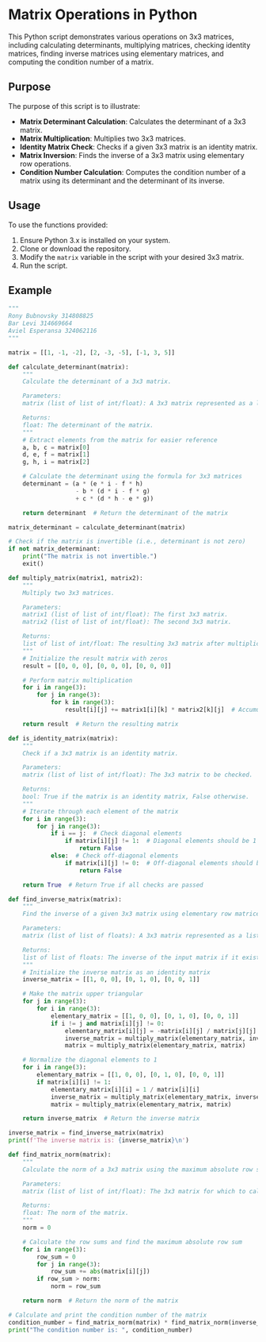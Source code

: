 # Matrix Operations in Python

This Python script demonstrates various operations on 3x3 matrices, including calculating determinants, multiplying matrices, checking identity matrices, finding inverse matrices using elementary matrices, and computing the condition number of a matrix.

## Purpose

The purpose of this script is to illustrate:

- **Matrix Determinant Calculation**: Calculates the determinant of a 3x3 matrix.
- **Matrix Multiplication**: Multiplies two 3x3 matrices.
- **Identity Matrix Check**: Checks if a given 3x3 matrix is an identity matrix.
- **Matrix Inversion**: Finds the inverse of a 3x3 matrix using elementary row operations.
- **Condition Number Calculation**: Computes the condition number of a matrix using its determinant and the determinant of its inverse.

## Usage

To use the functions provided:

1. Ensure Python 3.x is installed on your system.
2. Clone or download the repository.
3. Modify the `matrix` variable in the script with your desired 3x3 matrix.
4. Run the script.

## Example

```python
"""
Rony Bubnovsky 314808825
Bar Levi 314669664
Aviel Esperansa 324062116
"""

matrix = [[1, -1, -2], [2, -3, -5], [-1, 3, 5]]

def calculate_determinant(matrix):
    """
    Calculate the determinant of a 3x3 matrix.

    Parameters:
    matrix (list of list of int/float): A 3x3 matrix represented as a list of lists.

    Returns:
    float: The determinant of the matrix.
    """
    # Extract elements from the matrix for easier reference
    a, b, c = matrix[0]
    d, e, f = matrix[1]
    g, h, i = matrix[2]

    # Calculate the determinant using the formula for 3x3 matrices
    determinant = (a * (e * i - f * h)
                   - b * (d * i - f * g)
                   + c * (d * h - e * g))

    return determinant  # Return the determinant of the matrix

matrix_determinant = calculate_determinant(matrix)

# Check if the matrix is invertible (i.e., determinant is not zero)
if not matrix_determinant:
    print("The matrix is not invertible.")
    exit()

def multiply_matrix(matrix1, matrix2):
    """
    Multiply two 3x3 matrices.

    Parameters:
    matrix1 (list of list of int/float): The first 3x3 matrix.
    matrix2 (list of list of int/float): The second 3x3 matrix.

    Returns:
    list of list of int/float: The resulting 3x3 matrix after multiplication.
    """
    # Initialize the result matrix with zeros
    result = [[0, 0, 0], [0, 0, 0], [0, 0, 0]]

    # Perform matrix multiplication
    for i in range(3):
        for j in range(3):
            for k in range(3):
                result[i][j] += matrix1[i][k] * matrix2[k][j]  # Accumulate the product of the corresponding elements

    return result  # Return the resulting matrix

def is_identity_matrix(matrix):
    """
    Check if a 3x3 matrix is an identity matrix.

    Parameters:
    matrix (list of list of int/float): The 3x3 matrix to be checked.

    Returns:
    bool: True if the matrix is an identity matrix, False otherwise.
    """
    # Iterate through each element of the matrix
    for i in range(3):
        for j in range(3):
            if i == j:  # Check diagonal elements
                if matrix[i][j] != 1:  # Diagonal elements should be 1
                    return False
            else:  # Check off-diagonal elements
                if matrix[i][j] != 0:  # Off-diagonal elements should be 0
                    return False

    return True  # Return True if all checks are passed

def find_inverse_matrix(matrix):
    """
    Find the inverse of a given 3x3 matrix using elementary row matrices.

    Parameters:
    matrix (list of list of floats): A 3x3 matrix represented as a list of lists.

    Returns:
    list of list of floats: The inverse of the input matrix if it exists.
    """
    # Initialize the inverse matrix as an identity matrix
    inverse_matrix = [[1, 0, 0], [0, 1, 0], [0, 0, 1]]

    # Make the matrix upper triangular
    for j in range(3):
        for i in range(3):
            elementary_matrix = [[1, 0, 0], [0, 1, 0], [0, 0, 1]]
            if i != j and matrix[i][j] != 0:
                elementary_matrix[i][j] = -matrix[i][j] / matrix[j][j]
                inverse_matrix = multiply_matrix(elementary_matrix, inverse_matrix)
                matrix = multiply_matrix(elementary_matrix, matrix)

    # Normalize the diagonal elements to 1
    for i in range(3):
        elementary_matrix = [[1, 0, 0], [0, 1, 0], [0, 0, 1]]
        if matrix[i][i] != 1:
            elementary_matrix[i][i] = 1 / matrix[i][i]
            inverse_matrix = multiply_matrix(elementary_matrix, inverse_matrix)
            matrix = multiply_matrix(elementary_matrix, matrix)

    return inverse_matrix  # Return the inverse matrix

inverse_matrix = find_inverse_matrix(matrix)
print(f'The inverse matrix is: {inverse_matrix}\n')

def find_matrix_norm(matrix):
    """
    Calculate the norm of a 3x3 matrix using the maximum absolute row sum.

    Parameters:
    matrix (list of list of int/float): The 3x3 matrix for which to calculate the norm.

    Returns:
    float: The norm of the matrix.
    """
    norm = 0

    # Calculate the row sums and find the maximum absolute row sum
    for i in range(3):
        row_sum = 0
        for j in range(3):
            row_sum += abs(matrix[i][j])
        if row_sum > norm:
            norm = row_sum

    return norm  # Return the norm of the matrix

# Calculate and print the condition number of the matrix
condition_number = find_matrix_norm(matrix) * find_matrix_norm(inverse_matrix)
print("The condition number is: ", condition_number)
```
